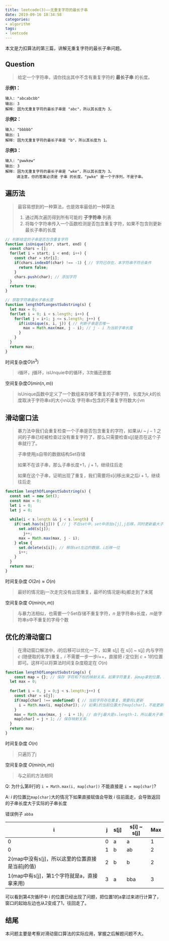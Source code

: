 ```yaml
---
title: leetcode(3)——无重复字符的最长子串
date: 2019-09-16 18:34:58
categories:
- algorithm
tags:
- leetcode
---
```


本文是力扣算法的第三篇，讲解无重复字符的最长子串问题。

## Question

> 给定一个字符串，请你找出其中不含有重复字符的 **最长子串** 的长度。

**示例1：**

```text
输入: "abcabcbb"
输出: 3 
解释: 因为无重复字符的最长子串是 "abc"，所以其长度为 3。
```

**示例2：**

```text
输入: "bbbbb"
输出: 1
解释: 因为无重复字符的最长子串是 "b"，所以其长度为 1。
```

**示例3：**

```text
输入: "pwwkew"
输出: 3
解释: 因为无重复字符的最长子串是 "wke"，所以其长度为 3。
     请注意，你的答案必须是 子串 的长度，"pwke" 是一个子序列，不是子串。
```

## 遍历法

> 最容易想到的一种算法，也是效率最低的一种算法
>
> 1. 通过两次遍历得到所有可能的 **子字符串** 列表
> 2. 将每个字符串传入一个函数检测是否包含重复字符，如果不包含则更新最长子串的长度

```javascript
// 判断给定的子串是否包含重复字符
function isUnique(str, start, end) {
  const chars = [];
  for(let i = start; i < end; i++) {
    const char = str[i];
    if(chars.indexOf(char) !== -1) { // 字符已存在，本字符串不符合条件
      return false;
    }
    chars.push(char); // 添加字符
  }
  return true;
}

// 获取字符串最长子串长度
function lengthOfLongestSubstring(s) {
  let max = 0;
  for(let i = 0; i < s.length; i++) {
    for(let j = i+1; j <= s.length; j++) {
      if(isUnique(s, i, j)) { // 判断子串是否唯一
        max = Math.max(max, j - i); // j - i 为当前子串长度
      }
    }
  }
  return max;
}
```

时间复杂度$O(n^3)$

> i循环，j循环，isUnquie中的循环，3次循还嵌套

空间复杂度$O(min(n,m))$

> isUnique函数中定义了一个数组来存储不重复的子串字符，长度为$k$,$k$的长度取决于字符串$s$的大小$n$以及 字符串$s$包含的不重复字符数大小$m$

## 滑动窗口法

> 暴力法中我们会重复检查一个子串是否包含重复的字符，如果从$i$ ~ $j-1$ 之间的子串已经被检查过没有重复字符了，那么只需要检查$s[j]$是否在这个子串就行了。
>
> 子串使用js自带的数据结构Set存储
>
> 如果不在该子串，那么子串长度+1，$j+1$，继续往后走
>
> 如果在这个子串，证明出现了重复，我们需要将$s[i]$移出来之后$i+1$，继续往后走

```javascript
function lengthOfLongestSubstring(s) {
  const set = new Set();
  const max = 0;
  let i = 0;
  let j = 0;
  
  while(i < s.length && j < s.length) {
    if(!set.has(s[j])) { // j 不在set中，set中添加s[j],j后移，同时更新最大子串长度
      set.add(s[j]);
     	j++;
      max = Math.max(max, j - i);
    } else {
      set.delete(s[i]); // 移除set左边的数据，i后移一位
      i++;
    }
  }
  return max;
}
```

时间复杂度 $O(2n) \approx O(n)$

> 最好的情况是j一次走完没有出现重复，最坏的情况是i和j都走到了末尾

空间复杂度 $O(min(n,m))$

> 与暴力法相似，也需要一个Set存储不重复字符，$n$ 是字符串$s$长度，$m$是字符串$s$中不重复的字母个数

## 优化的滑动窗口

> 在滑动窗口解法中，$i$的后移可以优化一下，如果 s$[j]$ 在 s[$i$] ~ s[$j$] 内与字符 $c$ (随便取的名字)重复，$i$ 不需要一步一步$i$++，直接把 $i$ 定位到 $c$ + 1的位置即可。这样可以将算法时间复杂度稳定在 $O(n)$

```javascript
function lengthOfLongestSubstring(s) {
	const map = {}; // 保存 字符和下标的映射关系，如果字符重复，从map拿到位置，i直接跳到这个位置
  let max = 0;
  
  for(let i = 0, j = 0;j < s.length;j++) {
    const char = s[j];
    if(map[char] !== undefined) { // 当前字符存在重复，需要将i更新
      i = Math.max(i, map[char]); // 如果i的当前位置大于map[char]，不能更新为map[char]
    }
    max = Math.max(max, j - i + 1); // 由于j最大是s.length-1，所以最大子串长度需要+1
    map[char] = j + 1; // 保存映射关系
  }
  return max;
}
```

时间复杂度 $O(n)$

> 只遍历了j

空间复杂度 $O(min(n,m))$

> 与之前的方法相同

Q: 为什么第8行的 `i = Math.max(i, map[char])` 不能直接是 `i = map[char]`?

A: $i$ 的位置比`map[char]`大的情况下如果直接赋值会导致 $i$ 往前面走，会导致返回的子串长度大于实际的子串长度

错误例子 `abba`

| i                                               | j    | s[j] | s[i] ~ s[j] | Max  |
| ----------------------------------------------- | ---- | ---- | ----------- | ---- |
| 0                                               | 0    | a    | a           | 1    |
| 0                                               | 1    | b    | ab          | 2    |
| 2(map中没有s[j]，所以这里的位置直接是当前j的值) | 2    | b    | b           | 2    |
| 1(map中有s[j]，第1个字符就是a，直接拿来用)      | 3    | a    | bba         | 3    |

可以看到第4次循环中 i 的位置已经出现了问题，把位置1的a拿过来进行计算了，窗口的起始左边也从2变成了1，往回走了。

## 结尾

本问题主要是考察对滑动窗口算法的实际应用，掌握之后解题问题不大。